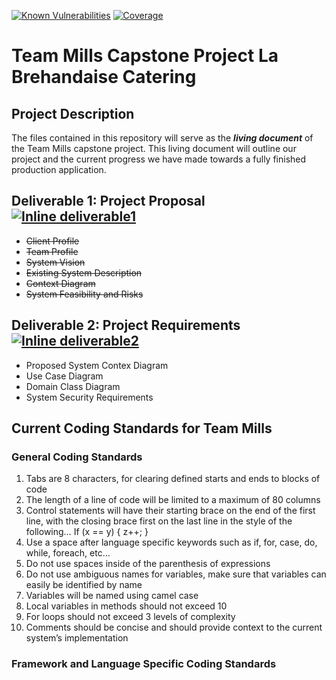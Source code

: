 [![Known Vulnerabilities](https://snyk.io/test/github/dwyl/hapi-auth-jwt2/badge.svg?targetFile=package.json)](https://snyk.io/test/github/dwyl/hapi-auth-jwt2?targetFile=package.json) [![Coverage](https://img.shields.io/badge/Deliverables-60%25-important)](https://img.shields.io/badge/Deliverables-60%25-important)
# **Team Mills Capstone Project La Brehandaise Catering**

## Project Description

The files contained in this repository will serve as the ***living document*** of the Team Mills capstone project. This living document will outline
our project and the current progress we have made towards a fully finished production application.

## Deliverable 1: Project Proposal [![Inline deliverable1](https://img.shields.io/badge/Progress-Deliverable%20is%20completed-success)](https://img.shields.io/badge/Progress-Deliverable%20is%20completed-success)
+ ~~Client Profile~~
+ ~~Team Profile~~
+ ~~System Vision~~
+ ~~Existing System Description~~
+ ~~Context Diagram~~
+ ~~System Feasibility and Risks~~

## Deliverable 2: Project Requirements [![Inline deliverable2](https://img.shields.io/badge/Progress-Planning%20is%20completed-important)](https://img.shields.io/badge/Progress-Planning%20is%20completed-important)
+ Proposed System Contex Diagram
+ Use Case Diagram
+ Domain Class Diagram
+ System Security Requirements

## Current Coding Standards for Team Mills

### General Coding Standards

1.	Tabs are 8 characters, for clearing defined starts and ends to blocks of code
2.	The length of a line of code will be limited to a maximum of 80 columns
3.	Control statements will have their starting brace on the end of the first line, with the closing brace first on the last line in the style of the following…
If (x == y) {
        z++;
}
4.	Use a space after language specific keywords such as if, for, case, do, while, foreach, etc…
5.	Do not use spaces inside of the parenthesis of expressions
6.	Do not use ambiguous names for variables, make sure that variables can easily be identified by name
7.	Variables will be named using camel case
8.	Local variables in methods should not exceed 10
9.	For loops should not exceed 3 levels of complexity
10.	Comments should be concise and should provide context to the current system’s implementation

### Framework and Language Specific Coding Standards
